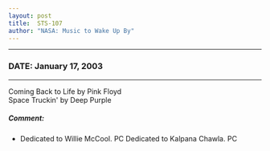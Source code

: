 ```yaml
---
layout: post
title:  STS-107
author: "NASA: Music to Wake Up By"
---
```


----
### DATE: January 17, 2003
----
Coming Back to Life by Pink Floyd<br />Space Truckin' by Deep Purple

##### Comment:
* Dedicated to Willie McCool. PC
Dedicated to Kalpana Chawla. PC

